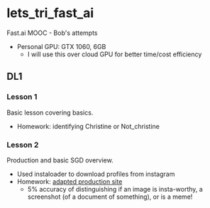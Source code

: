 # lets_tri_fast_ai

Fast.ai MOOC - Bob's attempts

* Personal GPU: GTX 1060, 6GB
  * I will use this over cloud GPU for better time/cost efficiency

## DL1

### Lesson 1

Basic lesson covering basics.

* Homework: identifying Christine or Not_christine

### Lesson 2

Production and basic SGD overview.

* Used instaloader to download profiles from instagram
* Homework: [adapted production site](https://whatsapp-media-filter.onrender.com)
  * 5% accuracy of distinguishing if an image is insta-worthy, a screenshot (of a document of something), or is a meme!
